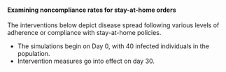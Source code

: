 #### Examining noncompliance rates for stay-at-home orders

The interventions below depict disease spread following various levels of adherence or compliance with stay-at-home policies.

- The simulations begin on Day 0, with 40 infected individuals in the population.
- Intervention measures go into effect on day 30.
